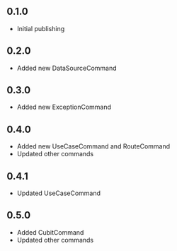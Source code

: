## 0.1.0

- Initial publishing

## 0.2.0

- Added new DataSourceCommand

## 0.3.0

- Added new ExceptionCommand

## 0.4.0

- Added new UseCaseCommand and RouteCommand
- Updated other commands

## 0.4.1

- Updated UseCaseCommand

## 0.5.0

- Added CubitCommand
- Updated other commands